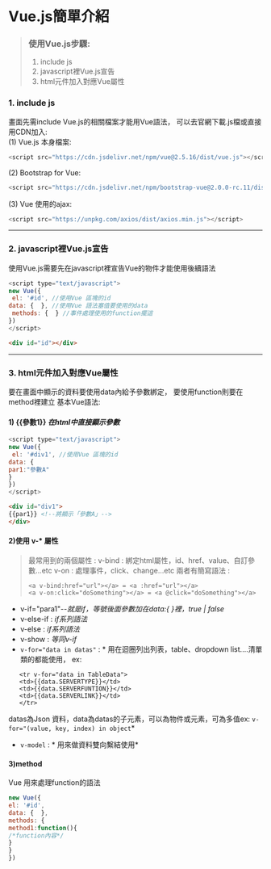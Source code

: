 # Vue.js簡單介紹

>### 使用Vue.js步驟:
> 1. include js
> 2. javascript裡Vue.js宣告
> 3. html元件加入對應Vue屬性

### 1. include js
畫面先需include Vue.js的相關檔案才能用Vue語法，
可以去官網下載.js檔或直接用CDN加入:    
(1) Vue.js 本身檔案:   
```javascript
<script src="https://cdn.jsdelivr.net/npm/vue@2.5.16/dist/vue.js"></script>
```
(2) Bootstrap for Vue:
```javascript 
<script src="https://cdn.jsdelivr.net/npm/bootstrap-vue@2.0.0-rc.11/dist/bootstrap-vue.common.min.js"></script> 
```
(3) Vue 使用的ajax:     
```javascript
<script src="https://unpkg.com/axios/dist/axios.min.js"></script> 
```
***
### 2. javascript裡Vue.js宣告
使用Vue.js需要先在javascript裡宣告Vue的物件才能使用後續語法
```javascript
<script type="text/javascript">  
new Vue({ 
 el: '#id', //使用Vue 區塊的id
data: {  }, //使用Vue 語法塞值要使用的data
 methods: {  } //事件處理使用的function擺這
})
</script>
```
```html
<div id="id"></div>
```
***
### 3. html元件加入對應Vue屬性
要在畫面中顯示的資料要使用data內給予參數綁定，
要使用function則要在method裡建立
基本Vue語法:
#### 1) {{參數1}}  *在html中直接顯示參數*
```javascript
<script type="text/javascript">  
new Vue({ 
 el: '#div1', //使用Vue 區塊的id
data: {
par1:"參數A"
}
})
</script>
```
```html
<div id="div1">
{{par1}} <!--將顯示「參數A」-->
</div>
```
#### 2)使用 v-* 屬性
>最常用到的兩個屬性 :
>v-bind  : 綁定html屬性，id、href、value、自訂參數...etc
>v-on     : 處理事件，click、change...etc
>兩者有簡寫語法 :
>```Vue 
><a v-bind:href="url"></a> = <a :href="url"></a> 
> <a v-on:click="doSomething"></a> = <a @click="doSomething"></a>
>```
* v-if="para1"--*就是if，等號後面參數加在data:{ }裡，true | false*
* v-else-if : *if系列語法*
* v-else : *if系列語法*
* v-show : *等同v-if*
* `v-for="data in datas"` : * 用在迴圈列出列表，table、dropdown list....清單類的都能使用，
ex:
```Vue
   <tr v-for="data in TableData">  
   <td>{{data.SERVERTYPE}}</td>  
   <td>{{data.SERVERFUNTION}}</td>   
   <td>{{data.SERVERLINK}}</td>   
   </tr> 
```
datas為Json 資料，data為datas的子元素，可以為物件或元素，可為多值ex: `v-for="(value, key, index) in object`*
* `v-model` : * 用來做資料雙向繫結使用*
#### 3)method
Vue 用來處理function的語法
```javascript
new Vue({
el: '#id', 
data: {  },
methods: {
method1:function(){
/*function內容*/
}
}
})
```



